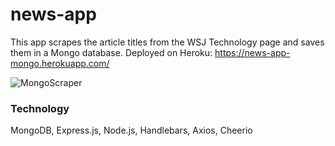 # news-app

This app scrapes the article titles from the WSJ Technology page and saves them in a Mongo database.
Deployed on Heroku: https://news-app-mongo.herokuapp.com/

![MongoScraper](/public/assets/MongoScraper.gif)

### Technology
MongoDB, Express.js, Node.js, Handlebars, Axios, Cheerio
